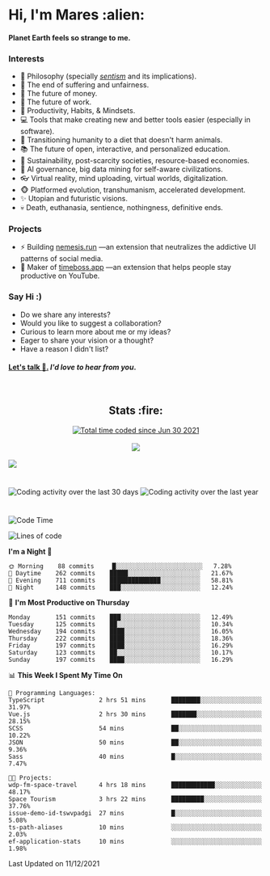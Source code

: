 <h1>Hi, I'm Mares :alien:</h1>

#### Planet Earth feels so strange to me.

### **Interests**

- 🌊 Philosophy (specially [_sentism_][sentismmedium] and its implications).
- 🎯 The end of suffering and unfairness.
- 💸 The future of money.
- 💼 The future of work.
- 🧠 Productivity, Habits, & Mindsets.
- 💻 Tools that make creating new and better tools easier (especially in software).
- 🥗 Transitioning humanity to a diet that doesn't harm animals.
- 📚 The future of open, interactive, and personalized education.
- 🌱 Sustainability, post-scarcity societies, resource-based economies.
- 🤖 AI governance, big data mining for self-aware civilizations.
- 👓 Virtual reality, mind uploading, virtual worlds, digitalization.
- 🐵 Platformed evolution, transhumanism, accelerated development.
- ✨ Utopian and futuristic visions.
- 💀 Death, euthanasia, sentience, nothingness, definitive ends.


### **Projects**

- ⚡ Building [nemesis.run](https://nemesis.run) —an extension that neutralizes the addictive UI patterns of social media.
- 💎 Maker of [timeboss.app](https://timeboss.app) —an extension that helps people stay productive on YouTube.


### **Say Hi :)**

- Do we share any interests?
- Would you like to suggest a collaboration?
- Curious to learn more about me or my ideas?
- Eager to share your vision or a thought?
- Have a reason I didn't list?

#### [Let's talk :wave:.](mailto:mareszhar@gmail.com) _I'd love to hear from you_.

[sentismmedium]: https://medium.com/@mareszhar/born-a-prisoner-a-reflection-about-life-its-struggles-and-a-plan-to-escape-d8566ce9b026

<br>

<h2 align="center">Stats :fire:</h2>

<div align="center">
  <a href="https://wakatime.com/@cfdc0e0d-4860-4b62-9ff0-cb659185525e">
    <img src="https://wakatime.com/badge/user/cfdc0e0d-4860-4b62-9ff0-cb659185525e.svg" alt="Total time coded since Jun 30 2021" />
  </a>
</div>

<br>

<div align="center">
  <img src="https://github-readme-streak-stats.herokuapp.com?user=mareszhar&theme=black-ice&hide_border=true&stroke=FFFFFF15&ring=DF8FFE&fire=DF8FFE&currStreakLabel=DF8FFE&background=1A232A&currStreakNum=86FFAB&dates=B1AAB3FF">
</div>

<!-- Add or remove this: &dates=B1AAB3FF at the end of the streak stats URL if they get bugged and aren't updating -->

<br>

<img src="https://activity-graph.herokuapp.com/graph?username=mareszhar&theme=nord&bg_color=00000000&color=979797&line=DF8FFE&point=00000000&area=true&hide_border=true">

<br>

<h1></h1>

<img src="https://wakatime.com/share/@mares/5df0ff02-9c79-41b4-b540-51dc9c65a57b.svg" alt="Coding activity over the last 30 days" />
<img src="https://wakatime.com/share/@mares/ea89ba71-f374-40af-930c-e0655909fe37.svg" alt="Coding activity over the last year" />

<h1></h1>

<!--START_SECTION:waka-->
![Code Time](http://img.shields.io/badge/Code%20Time-368%20hrs%2021%20mins-blue)

![Lines of code](https://img.shields.io/badge/From%20Hello%20World%20I%27ve%20Written-116%20Thousand%20lines%20of%20code-blue)

**I'm a Night 🦉** 

```text
🌞 Morning    88 commits     █░░░░░░░░░░░░░░░░░░░░░░░░   7.28% 
🌆 Daytime    262 commits    █████░░░░░░░░░░░░░░░░░░░░   21.67% 
🌃 Evening    711 commits    ██████████████░░░░░░░░░░░   58.81% 
🌙 Night      148 commits    ███░░░░░░░░░░░░░░░░░░░░░░   12.24%

```
📅 **I'm Most Productive on Thursday** 

```text
Monday       151 commits    ███░░░░░░░░░░░░░░░░░░░░░░   12.49% 
Tuesday      125 commits    ██░░░░░░░░░░░░░░░░░░░░░░░   10.34% 
Wednesday    194 commits    ████░░░░░░░░░░░░░░░░░░░░░   16.05% 
Thursday     222 commits    ████░░░░░░░░░░░░░░░░░░░░░   18.36% 
Friday       197 commits    ████░░░░░░░░░░░░░░░░░░░░░   16.29% 
Saturday     123 commits    ██░░░░░░░░░░░░░░░░░░░░░░░   10.17% 
Sunday       197 commits    ████░░░░░░░░░░░░░░░░░░░░░   16.29%

```


📊 **This Week I Spent My Time On** 

```text
💬 Programming Languages: 
TypeScript               2 hrs 51 mins       ████████░░░░░░░░░░░░░░░░░   31.97% 
Vue.js                   2 hrs 30 mins       ███████░░░░░░░░░░░░░░░░░░   28.15% 
SCSS                     54 mins             ██░░░░░░░░░░░░░░░░░░░░░░░   10.22% 
JSON                     50 mins             ██░░░░░░░░░░░░░░░░░░░░░░░   9.36% 
Sass                     40 mins             █░░░░░░░░░░░░░░░░░░░░░░░░   7.47%

🐱‍💻 Projects: 
wdp-fm-space-travel      4 hrs 18 mins       ████████████░░░░░░░░░░░░░   48.17% 
Space Tourism            3 hrs 22 mins       █████████░░░░░░░░░░░░░░░░   37.76% 
issue-demo-id-tswvpadgi  27 mins             █░░░░░░░░░░░░░░░░░░░░░░░░   5.08% 
ts-path-aliases          10 mins             ░░░░░░░░░░░░░░░░░░░░░░░░░   2.03% 
ef-application-stats     10 mins             ░░░░░░░░░░░░░░░░░░░░░░░░░   1.98%

```


 Last Updated on 11/12/2021
<!--END_SECTION:waka-->
